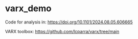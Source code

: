 # varx_demo

Code for analysis in: https://doi.org/10.1101/2024.08.05.606665

VARX toolbox: https://github.com/lcparra/varx/tree/main
